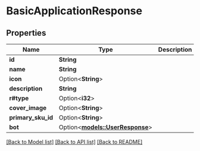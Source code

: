 # BasicApplicationResponse

## Properties

Name | Type | Description | Notes
------------ | ------------- | ------------- | -------------
**id** | **String** |  | 
**name** | **String** |  | 
**icon** | Option<**String**> |  | [optional]
**description** | **String** |  | 
**r#type** | Option<**i32**> |  | [optional]
**cover_image** | Option<**String**> |  | [optional]
**primary_sku_id** | Option<**String**> |  | [optional]
**bot** | Option<[**models::UserResponse**](UserResponse.md)> |  | [optional]

[[Back to Model list]](../README.md#documentation-for-models) [[Back to API list]](../README.md#documentation-for-api-endpoints) [[Back to README]](../README.md)


